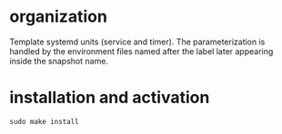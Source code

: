 # organization

Template systemd units (service and timer).
The parameterization is handled by the environment files named after the label
later appearing inside the snapshot name.


# installation and activation

    sudo make install
